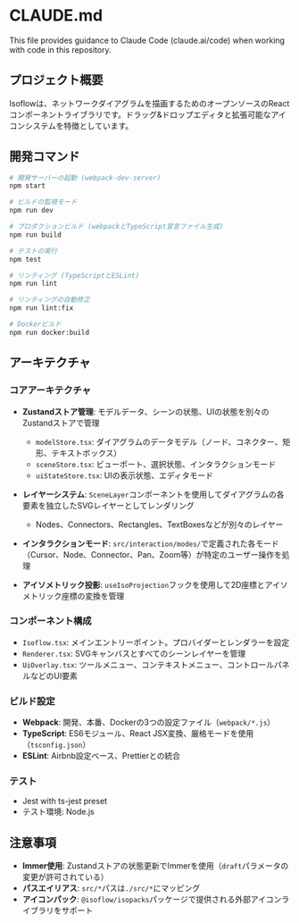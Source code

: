# CLAUDE.md

This file provides guidance to Claude Code (claude.ai/code) when working with code in this repository.

## プロジェクト概要

Isoflowは、ネットワークダイアグラムを描画するためのオープンソースのReactコンポーネントライブラリです。ドラッグ&ドロップエディタと拡張可能なアイコンシステムを特徴としています。

## 開発コマンド

```bash
# 開発サーバーの起動 (webpack-dev-server)
npm start

# ビルドの監視モード
npm run dev

# プロダクションビルド (webpackとTypeScript宣言ファイル生成)
npm run build

# テストの実行
npm test

# リンティング (TypeScriptとESLint)
npm run lint

# リンティングの自動修正
npm run lint:fix

# Dockerビルド
npm run docker:build
```

## アーキテクチャ

### コアアーキテクチャ
- **Zustandストア管理**: モデルデータ、シーンの状態、UIの状態を別々のZustandストアで管理
  - `modelStore.tsx`: ダイアグラムのデータモデル（ノード、コネクター、矩形、テキストボックス）
  - `sceneStore.tsx`: ビューポート、選択状態、インタラクションモード
  - `uiStateStore.tsx`: UIの表示状態、エディタモード

- **レイヤーシステム**: `SceneLayer`コンポーネントを使用してダイアグラムの各要素を独立したSVGレイヤーとしてレンダリング
  - Nodes、Connectors、Rectangles、TextBoxesなどが別々のレイヤー

- **インタラクションモード**: `src/interaction/modes/`で定義された各モード（Cursor、Node、Connector、Pan、Zoom等）が特定のユーザー操作を処理

- **アイソメトリック投影**: `useIsoProjection`フックを使用して2D座標とアイソメトリック座標の変換を管理

### コンポーネント構成
- `Isoflow.tsx`: メインエントリーポイント。プロバイダーとレンダラーを設定
- `Renderer.tsx`: SVGキャンバスとすべてのシーンレイヤーを管理
- `UiOverlay.tsx`: ツールメニュー、コンテキストメニュー、コントロールパネルなどのUI要素

### ビルド設定
- **Webpack**: 開発、本番、Dockerの3つの設定ファイル（`webpack/*.js`）
- **TypeScript**: ES6モジュール、React JSX変換、厳格モードを使用（`tsconfig.json`）
- **ESLint**: Airbnb設定ベース、Prettierとの統合

### テスト
- Jest with ts-jest preset
- テスト環境: Node.js

## 注意事項

- **Immer使用**: Zustandストアの状態更新でImmerを使用（`draft`パラメータの変更が許可されている）
- **パスエイリアス**: `src/*`パスは`./src/*`にマッピング
- **アイコンパック**: `@isoflow/isopacks`パッケージで提供される外部アイコンライブラリをサポート